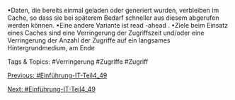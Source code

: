 •Daten, die bereits einmal geladen oder generiert wurden, verbleiben im Cache, so dass sie 
bei späterem Bedarf schneller aus diesem abgerufen werden können. 
•Eine andere Variante ist read -ahead .
•Ziele beim Einsatz eines Caches sind eine Verringerung der Zugriffszeit und/oder eine 
Verringerung der Anzahl der Zugriffe auf ein langsames Hintergrundmedium, am Ende 

   Tags & Topics:
   #Verringerung
   #Zugriffe
   #Zugriff

[Previous: #Einführung-IT-Teil4_49](Einführung-IT-Teil4_49.md)

[Next: #Einführung-IT-Teil4_49](Einführung-IT-Teil4_49.md)